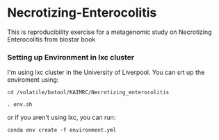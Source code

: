 # Necrotizing-Enterocolitis

This is reproducibility exercise for a metagenomic study on Necrotizing Enterocolitis from biostar book


### Setting up Environment in lxc cluster

I'm using lxc cluster in the University of Liverpool. You can srt up the enviroment using: 

```
cd /volatile/batool/KAIMRC/Necrotizing_enterocolitis

. env.sh
```
or if you aren't using lxc, you can run:

```
conda env create -f environment.yml

```
